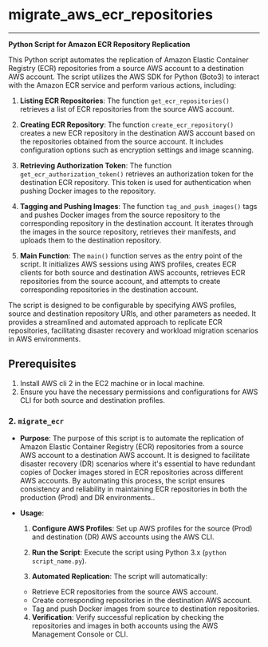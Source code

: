 # migrate_aws_ecr_repositories

---

**Python Script for Amazon ECR Repository Replication**

This Python script automates the replication of Amazon Elastic Container Registry (ECR) repositories from a source AWS account to a destination AWS account. The script utilizes the AWS SDK for Python (Boto3) to interact with the Amazon ECR service and perform various actions, including:

1. **Listing ECR Repositories**: The function `get_ecr_repositories()` retrieves a list of ECR repositories from the source AWS account.

2. **Creating ECR Repository**: The function `create_ecr_repository()` creates a new ECR repository in the destination AWS account based on the repositories obtained from the source account. It includes configuration options such as encryption settings and image scanning.

3. **Retrieving Authorization Token**: The function `get_ecr_authorization_token()` retrieves an authorization token for the destination ECR repository. This token is used for authentication when pushing Docker images to the repository.

4. **Tagging and Pushing Images**: The function `tag_and_push_images()` tags and pushes Docker images from the source repository to the corresponding repository in the destination account. It iterates through the images in the source repository, retrieves their manifests, and uploads them to the destination repository.

5. **Main Function**: The `main()` function serves as the entry point of the script. It initializes AWS sessions using AWS profiles, creates ECR clients for both source and destination AWS accounts, retrieves ECR repositories from the source account, and attempts to create corresponding repositories in the destination account.

The script is designed to be configurable by specifying AWS profiles, source and destination repository URIs, and other parameters as needed. It provides a streamlined and automated approach to replicate ECR repositories, facilitating disaster recovery and workload migration scenarios in AWS environments.

## Prerequisites
1. Install AWS cli 2 in the EC2 machine or in local machine.
2. Ensure you have the necessary permissions and configurations for AWS CLI for both source and destination profiles.

###
### 2. `migrate_ecr`

- **Purpose**: The purpose of this script is to automate the replication of Amazon Elastic Container Registry (ECR) repositories from a source AWS account to a destination AWS account. It is designed to facilitate disaster recovery (DR) scenarios where it's essential to have redundant copies of Docker images stored in ECR repositories across different AWS accounts. By automating this process, the script ensures consistency and reliability in maintaining ECR repositories in both the production (Prod) and DR environments..
- **Usage**: 
  1. **Configure AWS Profiles**: Set up AWS profiles for the source (Prod) and destination (DR) AWS accounts using the AWS CLI.

  2. **Run the Script**: Execute the script using Python 3.x (`python script_name.py`).

  3. **Automated Replication**: The script will automatically:
   - Retrieve ECR repositories from the source AWS account.
   - Create corresponding repositories in the destination AWS account.
   - Tag and push Docker images from source to destination repositories.

  4. **Verification**: Verify successful replication by checking the repositories and images in both accounts using the AWS Management Console or CLI.
